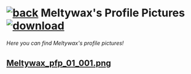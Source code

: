 #  [![back](https://cdn.discordapp.com/emojis/887168885747511396?size=32)](https://reper2.github.io/Downloadable-Files/pfp) Meltywax's Profile Pictures [![download](https://cdn.discordapp.com/emojis/885670815725674527.png?size=32)](https://raw.githubusercontent.com/Reper2/Downloadable-Files/master/pfp/Meltywax.md)
###### Here you can find Meltywax's profile pictures!

[Meltywax_pfp_01_001.png](https://cdn.discordapp.com/avatars/679862510446313523/ef851768b802dc84c151d5fa107a02be.png?size=256)  
---
